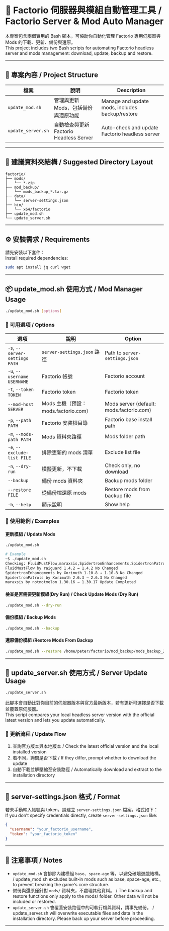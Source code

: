 # 🚀 Factorio 伺服器與模組自動管理工具 / Factorio Server & Mod Auto Manager

本專案包含兩個實用的 Bash 腳本，可協助你自動化管理 Factorio 專用伺服器與 Mods 的下載、更新、備份與還原。  
This project includes two Bash scripts for automating Factorio headless server and mods management: download, update, backup and restore.

---

## 📁 專案內容 / Project Structure

| 檔案 | 說明 | Description |
|------|------|-------------|
| `update_mod.sh` | 管理與更新 Mods，包括備份與還原功能 | Manage and update mods, includes backup/restore |
| `update_server.sh` | 自動檢查與更新 Factorio Headless Server | Auto-check and update Factorio headless server |

---

## 📁 建議資料夾結構 / Suggested Directory Layout

```
factorio/
├── mods/
│   └── *.zip
├── mod_backup/
│   └── mods_backup_*.tar.gz
├── data/
│   └── server-settings.json
├── bin/
│   └── x64/factorio
├── update_mod.sh
└── update_server.sh
```

---

## ⚙️ 安裝需求 / Requirements

請先安裝以下套件：  
Install required dependencies:

```bash
sudo apt install jq curl wget
```

---

## 📦 update_mod.sh 使用方式 / Mod Manager Usage

```bash
./update_mod.sh [options]
```

### 🔧 可用選項 / Options

| 選項 | 說明 | Option |
|------|------|--------|
| `-s`, `--server-settings PATH` | `server-settings.json` 路徑 | Path to `server-settings.json` |
| `-u`, `--username USERNAME` | Factorio 帳號 | Factorio account |
| `-t`, `--token TOKEN` | Factorio token | Factorio token |
| `--mod-host SERVER` | Mods 主機（預設：mods.factorio.com） | Mods server (default: mods.factorio.com) |
| `-p`, `--path PATH` | Factorio 安裝根目錄 | Factorio base install path |
| `-m`, `--mods-path PATH` | Mods 資料夾路徑 | Mods folder path |
| `-e`, `--exclude-list FILE` | 排除更新的 mods 清單 | Exclude list file |
| `-n`, `--dry-run` | 模擬更新，不下載 | Check only, no download |
| `--backup` | 備份 mods 資料夾 | Backup mods folder |
| `--restore FILE` | 從備份檔還原 mods | Restore mods from backup file |
| `-h`, `--help` | 顯示說明 | Show help |

### 📌 使用範例 / Examples

#### 更新模組 / Update Mods
```bash
./update_mod.sh
```
```bash
# Example
~$ ./update_mod.sh
Checking: FluidMustFlow,maraxsis,SpidertronEnhancements,SpidertronPatrols
FluidMustFlow by raiguard 1.4.2 → 1.4.2 No Changed
SpidertronEnhancements by Xorimuth 1.10.8 → 1.10.8 No Changed
SpidertronPatrols by Xorimuth 2.6.3 → 2.6.3 No Changed
maraxsis by notnotmelon 1.30.16 → 1.30.17 Update Completed
```

#### 檢查是否需要更新模組(Dry Run) / Check Update Mods (Dry Run)
```bash
./update_mod.sh --dry-run
```

#### 備份模組 / Backup Mods
```bash
./update_mod.sh --backup
```

#### 還原備份模組 /Restore Mods From Backup
```bash
./update_mod.sh --restore /home/peter/factorio/mod_backup/mods_backup_20240529_120301.tar.gz
```

---

## 🔧 update_server.sh 使用方式 / Server Update Usage

```bash
./update_server.sh
```

此腳本會自動比對你目前的伺服器版本與官方最新版本，若有更新可選擇是否下載並覆蓋原伺服器。  
This script compares your local headless server version with the official latest version and lets you update automatically.

### 📝 更新流程 / Update Flow

1. 查詢官方版本與本地版本 / Check the latest official version and the local installed version
2. 若不同，詢問是否下載 / If they differ, prompt whether to download the update
3. 自動下載並解壓縮至安裝路徑 / Automatically download and extract to the installation directory

---

## 🔐 server-settings.json 格式 / Format

若未手動輸入帳號與 token，請建立 `server-settings.json` 檔案，格式如下：  
If you don’t specify credentials directly, create `server-settings.json` like:

```json
{
  "username": "your_factorio_username",
  "token": "your_factorio_token"
}
```

---

## 🧠 注意事項 / Notes

- `update_mod.sh` 會排除內建模組 `base`、`space-age` 等，以避免破壞遊戲結構。 / update_mod.sh excludes built-in mods such as base, space-age, etc., to prevent breaking the game's core structure.
- 備份與還原僅針對 `mods/` 資料夾，不處理其他資料。 / The backup and restore functions only apply to the mods/ folder. Other data will not be included or restored.
- `update_server.sh` 會覆蓋安裝路徑中的可執行檔與資料，請事先備份。 / update_server.sh will overwrite executable files and data in the installation directory. Please back up your server before proceeding.

---
